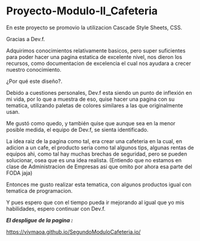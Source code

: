 
# Proyecto-Modulo-ll_Cafeteria

En este proyecto se promovio la utilizacion Cascade Style Sheets, CSS.

Gracias a Dev.f.

Adquirimos conocimientos relativamente basicos, pero super suficientes para poder hacer una pagina estatica de excelente nivel, nos dieron los recursos, como documentacion de excelencia el cual nos ayudara a crecer nuestro conocimiento.



¿Por qué este diseño?.

Debido a cuestiones personales, Dev.f esta siendo un punto de inflexión en mi vida, por lo que a muestra de eso, quise hacer una pagina con su tematica, utilizando paletas de colores similares a las que originalmente usan.

Me gustó como quedo, y también quise que aunque sea en la menor posible medida, el equipo de Dev.f, se sienta identificado.

La idea raiz de la pagina como tal, era crear una cafeteria en la cual, en adicion a un cafe, el producto seria como tal algunos tips, algunas rentas de equipos ahi, como tal hay muchas brechas de seguridad, pero se pueden solucionar, osea que es una idea realista. (Entiendo que no estamos en clase de Administracion de Empresas asi que omito por ahora esa parte del FODA jaja)

Entonces me gusto realizar esta tematica, con algunos productos igual con tematica de programacion.

Y pues espero que con el tiempo pueda ir mejorando al igual que yo mis habilidades, espero continuar con Dev.f.

***El despligue de la pagina :***


https://vivmaoa.github.io/SegundoModuloCafeteria.io/



